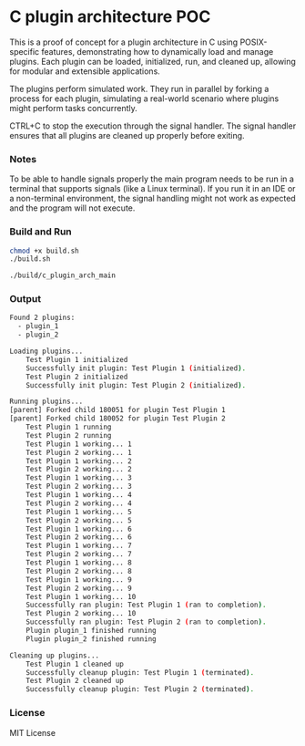 # C plugin architecture POC

This is a proof of concept for a plugin architecture in C using POSIX-specific features, demonstrating how to dynamically load and manage plugins.
Each plugin can be loaded, initialized, run, and cleaned up, allowing for modular and extensible applications.

The plugins perform simulated work. They run in parallel by forking a process for each plugin, simulating a real-world scenario where plugins might perform tasks concurrently.

CTRL+C to stop the execution through the signal handler. The signal handler ensures that all plugins are cleaned up properly before exiting.

### Notes
To be able to handle signals properly the main program needs to be run in a terminal that supports signals (like a Linux terminal). If you run it in an IDE or a non-terminal environment, the signal handling might not work as expected and the program will not execute.

### Build and Run
```bash
chmod +x build.sh
./build.sh

./build/c_plugin_arch_main
```

### Output
```bash
Found 2 plugins:
  - plugin_1
  - plugin_2

Loading plugins...
	Test Plugin 1 initialized
	Successfully init plugin: Test Plugin 1 (initialized).
	Test Plugin 2 initialized
	Successfully init plugin: Test Plugin 2 (initialized).

Running plugins...
[parent] Forked child 180051 for plugin Test Plugin 1
[parent] Forked child 180052 for plugin Test Plugin 2
	Test Plugin 1 running
	Test Plugin 2 running
	Test Plugin 1 working... 1
	Test Plugin 2 working... 1
	Test Plugin 1 working... 2
	Test Plugin 2 working... 2
	Test Plugin 1 working... 3
	Test Plugin 2 working... 3
	Test Plugin 1 working... 4
	Test Plugin 2 working... 4
	Test Plugin 1 working... 5
	Test Plugin 2 working... 5
	Test Plugin 1 working... 6
	Test Plugin 2 working... 6
	Test Plugin 1 working... 7
	Test Plugin 2 working... 7
	Test Plugin 1 working... 8
	Test Plugin 2 working... 8
	Test Plugin 1 working... 9
	Test Plugin 2 working... 9
	Test Plugin 1 working... 10
	Successfully ran plugin: Test Plugin 1 (ran to completion).
	Test Plugin 2 working... 10
	Successfully ran plugin: Test Plugin 2 (ran to completion).
	Plugin plugin_1 finished running
	Plugin plugin_2 finished running

Cleaning up plugins...
	Test Plugin 1 cleaned up
	Successfully cleanup plugin: Test Plugin 1 (terminated).
	Test Plugin 2 cleaned up
	Successfully cleanup plugin: Test Plugin 2 (terminated).
```

### License
MIT License
